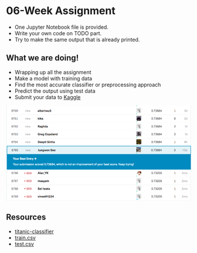# 06-Week Assignment
  * One Jupyter Notebook file is provided.
  * Write your own code on TODO part.
  * Try to make the same output that is already printed.
  
## What we are doing!
  * Wrapping up all the assignment
  * Make a model with training data
  * Find the most accurate classifier or preprocessing approach
  * Predict the output using test data
  * Submit your data to [Kaggle](https://www.kaggle.com/c/titanic/leaderboard)
  
  ![Screenshot](./images/screenshot.png)

## Resources
  * [titanic-classifier](titanic-classifier.ipynb)
  * [train.csv](data/train.csv)
  * [test.csv](data/test.csv)
